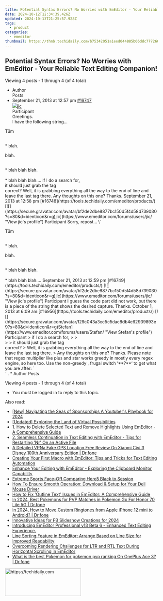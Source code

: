 ```yaml
---
title: Potential Syntax Errors? No Worries with EmEditor - Your Reliable Text Editing Companion!
date: 2024-10-12T12:34:39.426Z
updated: 2024-10-13T21:25:57.928Z
tags:
  - product
categories:
  - emeditor
thumbnail: https://thmb.techidaily.com/b75342051a1eed044885b06ddc777260c76924178d810e45fd7a89223f0c20e7.jpg
---
```


## Potential Syntax Errors? No Worries with EmEditor - Your Reliable Text Editing Companion!

Viewing 4 posts - 1 through 4 (of 4 total)

* Author  
Posts
* September 21, 2013 at 12:57 pm [#16747](https://tools.techidaily.com/emeditor/products/)  
[![](https://secure.gravatar.com/avatar/bf2de2dbe8877bc150d5f4d58d739030?s=80&d=identicon&r=g)jic](https://www.emeditor.com/forums/users/jic/ "View jic's profile")  
Participant  
Greetings.  
I have the following string…  
 <p class=”key”>Tüm</p><br />  
   * blah.  
<p class=”key”>blah.</cf><br indentlevel=”1″ indentation=”0″ leftmargin=”0″ alignment=”l” spacebefore=”4.32″ deftabsize=”1″/></p><br/>  
   * <cf lang=”en-US” font=”Calibri” csfont=”+mn-cs” eafont=”+mn-ea” size=”13″ color=”windowText”>blah blah blah.</cf><br indentlevel=”1″ indentation=”-0.26″ leftmargin=”0.26″ bullettype=”ppBulletUnNumbered” character=”•” font=”Arial” color=”windowText” alignment=”l” spacebefore=”3.12″ deftabsize=”1″ endsize=”13″/>  
<br />  
   * blah blah blah….  
   if I do a search for,  
   <br in.\*>  
   it should just grab the tag <br indentlevel…> correct? Well, it is grabbing everything all the way to the end of line and leave the last tag there. Any thoughts on this one? Thanks.  
September 21, 2013 at 12:58 pm [#16748](https://tools.techidaily.com/emeditor/products/)  
[![](https://secure.gravatar.com/avatar/bf2de2dbe8877bc150d5f4d58d739030?s=80&d=identicon&r=g)jic](https://www.emeditor.com/forums/users/jic/ "View jic's profile")  
Participant  
Sorry, repost…  
\`<p class=”key”>Tüm</p><br />  
   * blah.  
<p class=”key”>blah.</cf><br indentlevel=”1″ indentation=”0″ leftmargin=”0″ alignment=”l” spacebefore=”4.32″ deftabsize=”1″/></p><br/>  
   * <cf lang=”en-US” font=”Calibri” csfont=”+mn-cs” eafont=”+mn-ea” size=”13″ color=”windowText”>blah blah blah.</cf><br indentlevel=”1″ indentation=”-0.26″ leftmargin=”0.26″ bullettype=”ppBulletUnNumbered” character=”•” font=”Arial” color=”windowText” alignment=”l” spacebefore=”3.12″ deftabsize=”1″ endsize=”13″/>  
<br />  
   * blah blah blah….  
September 21, 2013 at 12:59 pm [#16749](https://tools.techidaily.com/emeditor/products/)  
[![](https://secure.gravatar.com/avatar/bf2de2dbe8877bc150d5f4d58d739030?s=80&d=identicon&r=g)jic](https://www.emeditor.com/forums/users/jic/ "View jic's profile")  
Participant  
I guess the code part did not work, but there is a piece of the string that shows the desired capture. Thanks.  
October 1, 2013 at 6:09 am [#16956](https://tools.techidaily.com/emeditor/products/)  
[![](https://secure.gravatar.com/avatar/f29c043a3cc5c5dac8db4e62939893e9?s=80&d=identicon&r=g)Stefan](https://www.emeditor.com/forums/users/Stefan/ "View Stefan's profile")  
Participant  
> if I do a search for,  
>  
> <br in.\*>  
>  
> it should just grab the tag <br indentlevel…> correct?  
> Well, it is grabbing everything all the way to the end of line and leave the last tag there.  
> Any thoughts on this one? Thanks.  
Please note that regex multiplier like plus and star works greedy in mostly every regex engine, so here too.  
Use the non-greedy , frugal switch ‘**?**‘ to get what you are after:  
`<br in.*?>`  
.
* Author  
Posts

Viewing 4 posts - 1 through 4 (of 4 total)

* You must be logged in to reply to this topic.

<ins class="adsbygoogle"
     style="display:block"
     data-ad-format="autorelaxed"
     data-ad-client="ca-pub-7571918770474297"
     data-ad-slot="1223367746"></ins>

<ins class="adsbygoogle"
     style="display:block"
     data-ad-client="ca-pub-7571918770474297"
     data-ad-slot="8358498916"
     data-ad-format="auto"
     data-full-width-responsive="true"></ins>

<span class="atpl-alsoreadstyle">Also read:</span>
<div><ul>
<li><a href="https://fox-http.techidaily.com/new-navigating-the-seas-of-sponsorships-a-youtubers-playbook-for-2024/"><u>[New] Navigating the Seas of Sponsorships A Youtuber's Playbook for 2024</u></a></li>
<li><a href="https://some-knowledge.techidaily.com/updated-exploring-the-land-of-virtual-possibilities/"><u>[Updated] Exploring the Land of Virtual Possibilities</u></a></li>
<li><a href="https://win-info.techidaily.com/1-how-to-delete-selected-text-and-remove-highlights-using-emeditor-a-comprehensive-guide/"><u>1. How to Delete Selected Text and Remove Highlights Using EmEditor - A Comprehensive Guide</u></a></li>
<li><a href="https://win-info.techidaily.com/2-seamless-continuation-in-text-editing-with-emeditor-tips-for-restarting-nr-on-an-active-file/"><u>2. Seamless Continuation in Text Editing with EmEditor - Tips for Restarting 'Nr' On an Active File</u></a></li>
<li><a href="https://location-fake.techidaily.com/a-detailed-vpna-fake-gps-location-free-review-on-xiaomi-civi-3-disney-100th-anniversary-edition-drfone-by-drfone-virtual-android/"><u>A Detailed VPNa Fake GPS Location Free Review On Xiaomi Civi 3 Disney 100th Anniversary Edition | Dr.fone</u></a></li>
<li><a href="https://win-info.techidaily.com/creating-your-first-macro-with-emeditor-tips-and-tricks-for-text-editing-automation/"><u>Creating Your First Macro with EmEditor: Tips and Tricks for Text Editing Automation</u></a></li>
<li><a href="https://win-info.techidaily.com/enhance-your-editing-with-emeditor-exploring-the-clipboard-monitor-capability/"><u>Enhance Your Editing with EmEditor - Exploring the Clipboard Monitor Capability</u></a></li>
<li><a href="https://extra-hints.techidaily.com/extreme-sports-face-off-comparing-hero5-black-to-session/"><u>Extreme Sports Face-Off Comparing Hero5 Black to Session</u></a></li>
<li><a href="https://driver-download.techidaily.com/how-to-ensure-smooth-operation-download-and-setup-for-your-dell-mouse-driver/"><u>How To Ensure Smooth Operation: Download & Setup for Your Dell Mouse Driver</u></a></li>
<li><a href="https://win-info.techidaily.com/how-to-fix-outline-text-issues-in-emeditor-a-comprehensive-guide/"><u>How to Fix 'Outline Text' Issues in EmEditor: A Comprehensive Guide</u></a></li>
<li><a href="https://pokemon-go-android.techidaily.com/in-2024-best-pokemons-for-pvp-matches-in-pokemon-go-for-honor-70-lite-5g-drfone-by-drfone-virtual-android/"><u>In 2024, Best Pokemons for PVP Matches in Pokemon Go For Honor 70 Lite 5G | Dr.fone</u></a></li>
<li><a href="https://iphone-transfer.techidaily.com/in-2024-how-to-move-custom-ringtones-from-apple-iphone-12-mini-to-android-drfone-by-drfone-transfer-from-ios/"><u>In 2024, How to Move Custom Ringtones from Apple iPhone 12 mini to Android? | Dr.fone</u></a></li>
<li><a href="https://facebook-video-recording.techidaily.com/innovative-ideas-for-fb-slideshow-creations-for-2024/"><u>Innovative Ideas for FB Slideshow Creations for 2024</u></a></li>
<li><a href="https://win-info.techidaily.com/introducing-emeditor-professional-v13-beta-6-enhanced-text-editing-experience/"><u>Introducing EmEditor Professional v13 Beta 6 - Enhanced Text Editing Experience.</u></a></li>
<li><a href="https://win-info.techidaily.com/line-sorting-feature-in-emeditor-arrange-based-on-line-size-for-improved-readability/"><u>Line Sorting Feature in EmEditor: Arrange Based on Line Size for Improved Readability</u></a></li>
<li><a href="https://win-info.techidaily.com/overcoming-rendering-challenges-for-ltr-and-rtl-text-during-horizontal-scrolling-in-emeditor/"><u>Overcoming Rendering Challenges for LTR and RTL Text During Horizontal Scrolling in EmEditor</u></a></li>
<li><a href="https://android-pokemon-go.techidaily.com/what-is-the-best-pokemon-for-pokemon-pvp-ranking-on-oneplus-ace-3-drfone-by-drfone-virtual-android/"><u>What is the best Pokemon for pokemon pvp ranking On OnePlus Ace 3? | Dr.fone</u></a></li>
</ul></div>

<!-- affiliate ads begin -->
<a href="https://aligracehair.sjv.io/c/5597632/2135398/19272" target="_top" id="2135398">
  <img src="//a.impactradius-go.com/display-ad/19272-2135398" border="0" alt="https://techidaily.com" width="250" height="90"/>
</a>
<img height="0" width="0" src="https://aligracehair.sjv.io/i/5597632/2135398/19272" style="position:absolute;visibility:hidden;" border="0" />
<!-- affiliate ads end -->

